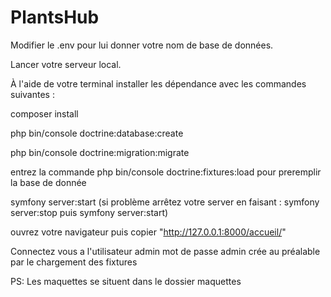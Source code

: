 # PlantsHub
Modifier le .env pour lui donner votre nom de base de données.

Lancer votre serveur local.

À l'aide de votre terminal installer les dépendance avec les commandes suivantes :

composer install

php bin/console doctrine:database:create

php bin/console doctrine:migration:migrate

entrez la commande php bin/console doctrine:fixtures:load pour preremplir la base de donnée

symfony server:start (si problème arrêtez votre server en faisant : symfony server:stop puis symfony server:start)

ouvrez votre navigateur puis copier "http://127.0.0.1:8000/accueil/"

Connectez vous a l'utilisateur admin mot de passe admin crée au préalable par le chargement des fixtures

PS: Les maquettes se situent dans le dossier maquettes
